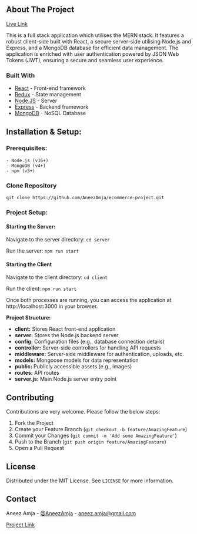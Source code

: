 
## About The Project

[Live Link](https://ecommerce-project-bay.vercel.app/)

This is a full stack application which utilises the MERN stack. It features a robust client-side built with React, a secure server-side utilising Node.js and Express, and a MongoDB database for efficient data management. The application is enriched with user authentication powered by JSON Web Tokens (JWT), ensuring a secure and seamless user experience.

### Built With

* [React](https://react.dev/) - Front-end framework
* [Redux](https://redux.js.org/) - State management
* [Node.JS](https://nodejs.org/en/) - Server
* [Express](https://expressjs.com/) - Backend framework
* [MongoDB](https://www.mongodb.com/) - NoSQL Database

## Installation & Setup:

### Prerequisites:
    - Node.js (v16+)
    - MongoDB (v4+)
    - npm (v5+)
### Clone Repository

```git clone https://github.com/AneezAmja/ecommerce-project.git ```

### Project Setup: <br>

#### Starting the Server:

Navigate to the server directory: ```cd server```

Run the server: ```npm run start``` 
<br>
#### Starting the Client

Navigate to the client directory: ```cd client```

Run the client: ```npm run start``` 

Once both processes are running, you can access the application at http://localhost:3000 in your browser.

**Project Structure:**

* **client:** Stores React front-end application
* **server:** Stores the Node.js backend server
* **config:** Configuration files (e.g., database connection details)
* **controller:** Server-side controllers for handling API requests
* **middleware:** Server-side middleware for authentication, uploads, etc.
* **models:** Mongoose models for data representation
* **public:** Publicly accessible assets (e.g., images)
* **routes:** API routes
* **server.js:** Main Node.js server entry point


## Contributing

Contributions are very welcome. Please follow the below steps:

1. Fork the Project
2. Create your Feature Branch (`git checkout -b feature/AmazingFeature`)
3. Commit your Changes (`git commit -m 'Add some AmazingFeature'`)
4. Push to the Branch (`git push origin feature/AmazingFeature`)
5. Open a Pull Request

## License

Distributed under the MIT License. See `LICENSE` for more information.

## Contact

Aneez Amja - [@AneezAmja](https://www.linkedin.com/in/aneez-amja-19236a216/) - aneez.amja@gmail.com

[Project Link](https://github.com/AneezAmja/ecommerce-project)

